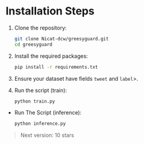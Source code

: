 # Installation Steps

1. Clone the repository:

    ```sh
    git clone Nicat-dcw/greesyguard.git
    cd greesyguard
    ```

2. Install the required packages:

    ```sh
    pip install -r requirements.txt
    ```

3. Ensure your dataset have fields `tweet` and `label`>.

4. Run the script (train):

    ```sh
    python train.py
    ```
 - Run The Script (inference):
   ```sh
   python inference.py
   ```

> Next version: 10 stars

